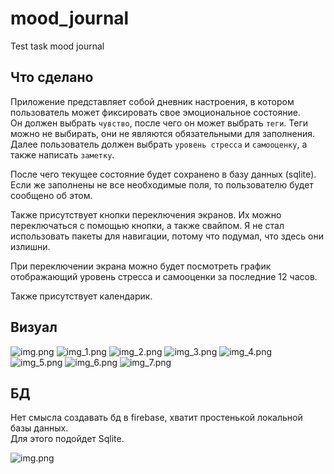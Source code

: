 # mood_journal

Test task mood journal

## Что сделано  
Приложение представляет собой дневник настроения, в котором пользователь может фиксировать свое эмоциональное состояние.  
Он должен выбрать `чувство`, после чего он может выбрать `теги`. Теги можно не выбирать, они не являются
обязательными для заполнения.  
Далее пользователь должен выбрать `уровень стресса` и `самооценку`, а также написать `заметку`.

После чего текущее состояние будет сохранено в базу данных (sqlite). Если же заполнены не все необходимые поля, 
то пользователю будет сообщено об этом.

Также присутствует кнопки переключения экранов. Их можно переключаться с помощью кнопки, а также свайпом.
Я не стал использовать пакеты для навигации, потому что подумал, что здесь они излишни.

При переключении экрана можно будет посмотреть график отображающий уровень стресса и самооценки за последние 12 часов.

Также присутствует календарик.

## Визуал

![img.png](img.png)
![img_1.png](img_1.png)
![img_2.png](img_2.png)
![img_3.png](img_3.png)
![img_4.png](img_4.png)
![img_5.png](img_5.png)
![img_6.png](img_6.png)
![img_7.png](img_7.png)

## БД
Нет смысла создавать бд в firebase, хватит простенькой локальной базы данных.  
Для этого подойдет Sqlite.  

![img.png](db_mood_journal.png)